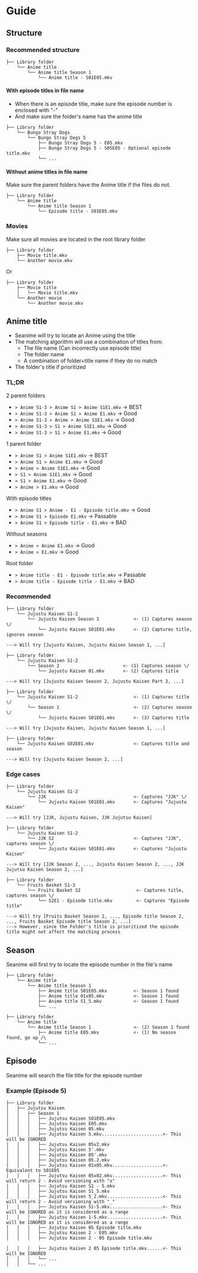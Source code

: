 # Guide

## Structure

### Recommended structure

```text
├── Library folder
    └── Anime title
        └── Anime title Season 1
            └── Anime title - S01E05.mkv
```

#### With episode titles in file name

- When there is an episode title, make sure the episode number is enclosed with "-"
- And make sure the folder's name has the anime title

```text
├── Library folder
    └── Bungo Stray Dogs
        └── Bungo Stray Dogs 5
            ├── Bungo Stray Dogs 5 - E05.mkv
            ├── Bungo Stray Dogs 5 - S05E05 - Optional episode title.mkv
            └── ...
```

#### Without anime titles in file name

Make sure the parent folders have the Anime title if the files do not.

```text
├── Library folder
    └── Anime title
        └── Anime title Season 1
            └── Episode title - S01E05.mkv
```

### Movies

Make sure all movies are located in the root library folder

```text
├── Library folder
    ├── Movie title.mkv
    └── Another movie.mkv
```

Or

```text
├── Library folder
    ├── Movie title
    │   └── Movie title.mkv
    └── Another movie
        └── Another movie.mkv
```

## Anime title

- Seanime will try to locate an Anime using the title
- The matching algorithm will use a combination of titles from:
  - The file name (Can incorrectly use episode title)
  - The folder name
  - A combination of folder+title name if they do no match
- The folder's title if prioritized

### TL;DR

2 parent folders

- `> Anime S1-3 > Anime S1 > Anime S1E1.mkv` -> BEST
- `> Anime S1-3 > Anime S1 > Anime E1.mkv` -> Good
- `> Anime S1-3 > Anime > Anime S1E1.mkv` -> Good
- `> Anime S1-3 > S1 > Anime S1E1.mkv` -> Good
- `> Anime S1-3 > S1 > Anime E1.mkv` -> Good

1 parent folder

- `> Anime S1 > Anime S1E1.mkv` -> BEST
- `> Anime S1 > Anime E1.mkv` -> Good
- `> Anime > Anime S1E1.mkv` -> Good
- `> S1 > Anime S1E1.mkv` -> Good
- `> S1 > Anime E1.mkv` -> Good
- `> Anime > E1.mkv` -> Good

With episode titles

- `> Anime S1 > Anime - E1 - Episode title.mkv` -> Good
- `> Anime S1 > Episode E1.mkv` -> Passable
- `> Anime S1 > Episode title - E1.mkv` -> BAD

Without seasons

- `> Anime > Anime E1.mkv` -> Good
- `> Anime > E1.mkv` -> Good

Root folder

- `> Anime title - E1 - Episode title.mkv` -> Passable
- `> Anime title - Episode title - E1.mkv` -> BAD

### Recommended

```text
├── Library folder
    └── Jujustu Kaisen S1-2
        └── Jujustu Kaisen Season 1             <- (1) Captures season \/
            └── Jujustu Kaisen S01E01.mkv       <- (2) Captures title, ignores season
            
---> Will try [Jujustu Kaisen, Jujustu Kaisen Season 1, ...]
```

```text
├── Library folder
    └── Jujustu Kaisen S1-2
        └── Season 2                        <- (1) Captures season \/
            └── Jujustu Kaisen 01.mkv       <- (2) Captures title

---> Will try [Jujustu Kaisen Season 2, Jujustu Kaisen Part 2, ...]
```

```text
├── Library folder
    └── Jujustu Kaisen S1-2                     <- (1) Captures title \/
        └── Season 1                            <- (2) Captures season \/
            └── Jujustu Kaisen S01E01.mkv       <- (3) Captures title

---> Will try [Jujustu Kaisen, Jujustu Kaisen Season 1, ...]
```

```text
├── Library folder           
    └── Jujustu Kaisen S02E01.mkv               <- Captures title and season
    
---> Will try [Jujustu Kaisen Season 2, ...]
```

### Edge cases

```text
├── Library folder                              
    └── Jujustu Kaisen S1-2
        └── JJK                                 <- Captures "JJK" \/
            └── Jujustu Kaisen S01E01.mkv       <- Captures "Jujustu Kaisen"

---> Will try [JJK, Jujustu Kaisen, JJK Jujutsu Kaisen]
```

```text
├── Library folder                              
    └── Jujustu Kaisen S1-2
        └── JJK S2                              <- Captures "JJK", captures season \/
            └── Jujustu Kaisen S01E01.mkv       <- Captures "Jujustu Kaisen"

---> Will try [JJK Season 2, ..., Jujustu Kaisen Season 2, ..., JJK Jujutsu Kaisen Season 2, ...]
```

```text
├── Library folder                              
    └── Fruits Basket S1-3
        └── Fruits Basket S2                     <- Captures title, captures season \/
            └── S2E1 - Episode title.mkv         <- Captures "Episode title"

---> Will try [Fruits Basket Season 2, ..., Episode title Season 2, ..., Fruits Basket Episode title Season 2, ...]
---> However, since the Folder's title is prioritized the episode title might not affect the matching process
```

## Season

Seanime will first try to locate the episode number in the file's name

```text
├── Library folder
    └── Anime title                             
        └── Anime title Season 1                
            ├── Anime title S01E05.mkv          <- Season 1 found
            ├── Anime title 01x05.mkv           <- Season 1 found
            ├── Anime title S1_5.mkv            <- Season 1 found
            └── ...
```

```text
├── Library folder
    └── Anime title                             
        └── Anime title Season 1                <- (2) Season 1 found
            ├── Anime title E05.mkv             <- (1) No season found, go up /\
            └── ...
```

## Episode

Seanime will search the file title for the episode number

### Example (Episode 5)

```text
├── Library folder
│   ├── Jujutsu Kaisen
│   │   ├── Season 1
│   │   │   ├── Jujutsu Kaisen S01E05.mkv
│   │   │   ├── Jujutsu Kaisen E05.mkv
│   │   │   ├── Jujutsu Kaisen 05.mkv
│   │   │   ├── Jujutsu Kaisen 5.mkv.......................<- This will be IGNORED
│   │   │   ├── Jujutsu Kaisen 05v2.mkv    
│   │   │   ├── Jujutsu Kaisen 5'.mkv  
│   │   │   ├── Jujutsu Kaisen 05'.mkv 
│   │   │   ├── Jujutsu Kaisen 05.2.mkv    
│   │   │   ├── Jujutsu Kaisen 01x05.mkv...................<- Equivalent to S01E05
│   │   │   ├── Jujutsu Kaisen 05x02.mkv...................<- This will return 2 - Avoid versioning with "x"
│   │   │   ├── Jujutsu Kaisen S1 - 5.mkv                  
│   │   │   ├── Jujutsu Kaisen S1_5.mkv                    
│   │   │   ├── Jujutsu Kaisen 5_2.mkv.....................<- This will return 2 - Avoid versioning with "_"
│   │   │   ├── Jujutsu Kaisen S1-5.mkv....................<- This will be IGNORED as it is considered as a range
│   │   │   ├── Jujutsu Kaisen 1-5.mkv.....................<- This will be IGNORED as it is considered as a range
│   │   │   ├── Jujutsu Kaisen 05 Episode title.mkv    
│   │   │   ├── Jujutsu Kaisen 2 - E05.mkv 
│   │   │   ├── Jujutsu Kaisen 2 - 05 Episode title.mkv   
 
│   │   │   ├── Jujutsu Kaisen 2 05 Episode title.mkv......<- This will be IGNORED
│   │   │   └── ...
│   │   └── ...
```

